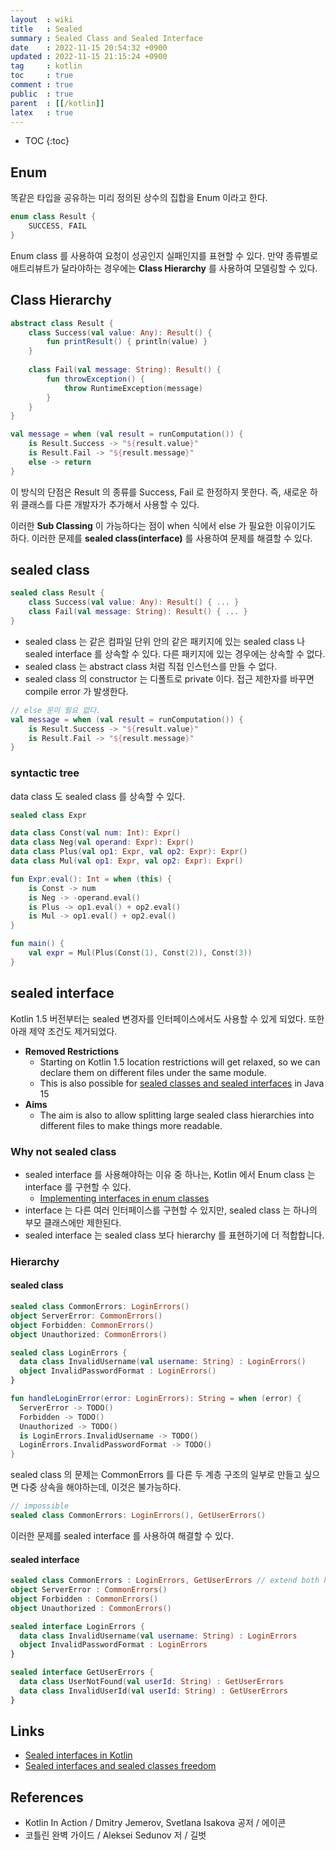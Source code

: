 ```yaml
---
layout  : wiki
title   : Sealed
summary : Sealed Class and Sealed Interface
date    : 2022-11-15 20:54:32 +0900
updated : 2022-11-15 21:15:24 +0900
tag     : kotlin
toc     : true
comment : true
public  : true
parent  : [[/kotlin]]
latex   : true
---
```

* TOC
{:toc}

## Enum

똑같은 타입을 공유하는 미리 정의된 상수의 집합을 Enum 이라고 한다. 

```kotlin
enum class Result {
    SUCCESS, FAIL
}
```

Enum class 를 사용하여 요청이 성공인지 실패인지를 표현할 수 있다. 만약 종류별로 애트리뷰트가 달라야하는 경우에는 __Class Hierarchy__ 를 사용하여 모델링할 수 있다.

## Class Hierarchy

```kotlin
abstract class Result {
    class Success(val value: Any): Result() {
        fun printResult() { println(value) }
    }
    
    class Fail(val message: String): Result() {
        fun throwException() {
            throw RuntimeException(message)
        }
    }
}
```

```kotlin
val message = when (val result = runComputation()) {
    is Result.Success -> "${result.value}"
    is Result.Fail -> "${result.message}"
    else -> return
}
```

이 방식의 단점은 Result 의 종류를 Success, Fail 로 한정하지 못한다. 즉, 새로운 하위 클래스를 다른 개발자가 추가해서 사용할 수 있다.

이러한 __Sub Classing__ 이 가능하다는 점이 when 식에서 else 가 필요한 이유이기도 하다. 이러한 문제를 __sealed class(interface)__ 를 사용하여 문제를 해결할 수 있다.

## sealed class

```kotlin
sealed class Result {
    class Success(val value: Any): Result() { ... }
    class Fail(val message: String): Result() { ... }
}
```

- sealed class 는 같은 컴파일 단위 안의 같은 패키지에 있는 sealed class 나 sealed interface 를 상속할 수 있다. 다른 패키지에 있는 경우에는 상속할 수 없다.
- sealed class 는 abstract class 처럼 직접 인스턴스를 만들 수 없다.
- sealed class 의 constructor 는 디폴트로 private 이다. 접근 제한자를 바꾸면 compile error 가 발생한다.

```kotlin
// else 문이 필요 없다.
val message = when (val result = runComputation()) {
    is Result.Success -> "${result.value}"
    is Result.Fail -> "${result.message}"
}
```

### syntactic tree

data class 도 sealed class 를 상속할 수 있다.

```kotlin
sealed class Expr

data class Const(val num: Int): Expr()
data class Neg(val operand: Expr): Expr()
data class Plus(val op1: Expr, val op2: Expr): Expr()
data class Mul(val op1: Expr, val op2: Expr): Expr()

fun Expr.eval(): Int = when (this) {
    is Const -> num
    is Neg -> -operand.eval()
    is Plus -> op1.eval() + op2.eval()
    is Mul -> op1.eval() + op2.eval()
}

fun main() {
    val expr = Mul(Plus(Const(1), Const(2)), Const(3))
}
```

## sealed interface

Kotlin 1.5 버전부터는 sealed 변경자를 인터페이스에서도 사용할 수 있게 되었다. 또한 아래 제약 조건도 제거되었다.

- __Removed Restrictions__
  - Starting on Kotlin 1.5 location restrictions will get relaxed, so we can declare them on different files under the same module.
  - This is also possible for [sealed classes and sealed interfaces](https://openjdk.org/jeps/360) in Java 15
- __Aims__
  - The aim is also to allow splitting large sealed class hierarchies into different files to make things more readable.

### Why not sealed class

- sealed interface 를 사용해야하는 이유 중 하나는, Kotlin 에서 Enum class 는 interface 를 구현할 수 있다.
  - [Implementing interfaces in enum classes](https://kotlinlang.org/docs/enum-classes.html#implementing-interfaces-in-enum-classes)
- interface 는 다른 여러 인터페이스를 구현할 수 있지만, sealed class 는 하나의 부모 클래스에만 제한된다.
- sealed interface 는 sealed class 보다 hierarchy 를 표현하기에 더 적합합니다.

### Hierarchy

#### sealed class

```kotlin
sealed class CommonErrors: LoginErrors()
object ServerError: CommonErrors()
object Forbidden: CommonErrors()
object Unauthorized: CommonErrors()

sealed class LoginErrors {
  data class InvalidUsername(val username: String) : LoginErrors()
  object InvalidPasswordFormat : LoginErrors()
}
```

```kotlin
fun handleLoginError(error: LoginErrors): String = when (error) {
  ServerError -> TODO()
  Forbidden -> TODO()
  Unauthorized -> TODO()
  is LoginErrors.InvalidUsername -> TODO()
  LoginErrors.InvalidPasswordFormat -> TODO()
}
```

sealed class 의 문제는 CommonErrors 를 다른 두 계층 구조의 일부로 만들고 싶으면 다중 상속을 해야하는데, 이것은 불가능하다.

```kotlin
// impossible
sealed class CommonErrors: LoginErrors(), GetUserErrors()
```

이러한 문제를 sealed interface 를 사용하여 해결할 수 있다.

#### sealed interface

```kotlin
sealed class CommonErrors : LoginErrors, GetUserErrors // extend both hierarchies
object ServerError : CommonErrors()
object Forbidden : CommonErrors()
object Unauthorized : CommonErrors()

sealed interface LoginErrors {
  data class InvalidUsername(val username: String) : LoginErrors
  object InvalidPasswordFormat : LoginErrors
}

sealed interface GetUserErrors {
  data class UserNotFound(val userId: String) : GetUserErrors
  data class InvalidUserId(val userId: String) : GetUserErrors
}
```

## Links

- [Sealed interfaces in Kotlin](https://jorgecastillo.dev/sealed-interfaces-kotlin)
- [Sealed interfaces and sealed classes freedom](https://github.com/Kotlin/KEEP/blob/master/proposals/sealed-interface-freedom.md)

## References

- Kotlin In Action / Dmitry Jemerov, Svetlana Isakova 공저 / 에이콘
- 코틀린 완벽 가이드 / Aleksei Sedunov 저 / 길벗